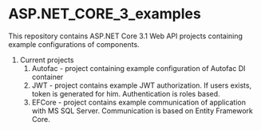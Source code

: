 # ASP.NET_CORE_3_examples

This repository contains ASP.NET Core 3.1 Web API projects containing example configurations of components.

1. Current projects
    1. Autofac - project containing example configuration of Autofac DI container
    2. JWT - project contains example JWT authorization. If users exists, token is generated for him. Authentication is roles based.
    3. EFCore - project contains example communication of application with MS SQL Server. Communication is based on Entity Framework Core.
